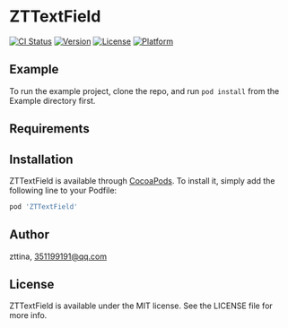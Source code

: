 # ZTTextField

[![CI Status](https://img.shields.io/travis/zttina/ZTTextField.svg?style=flat)](https://travis-ci.org/zttina/ZTTextField)
[![Version](https://img.shields.io/cocoapods/v/ZTTextField.svg?style=flat)](https://cocoapods.org/pods/ZTTextField)
[![License](https://img.shields.io/cocoapods/l/ZTTextField.svg?style=flat)](https://cocoapods.org/pods/ZTTextField)
[![Platform](https://img.shields.io/cocoapods/p/ZTTextField.svg?style=flat)](https://cocoapods.org/pods/ZTTextField)

## Example

To run the example project, clone the repo, and run `pod install` from the Example directory first.

## Requirements

## Installation

ZTTextField is available through [CocoaPods](https://cocoapods.org). To install
it, simply add the following line to your Podfile:

```ruby
pod 'ZTTextField'
```

## Author

zttina, 351199191@qq.com

## License

ZTTextField is available under the MIT license. See the LICENSE file for more info.
